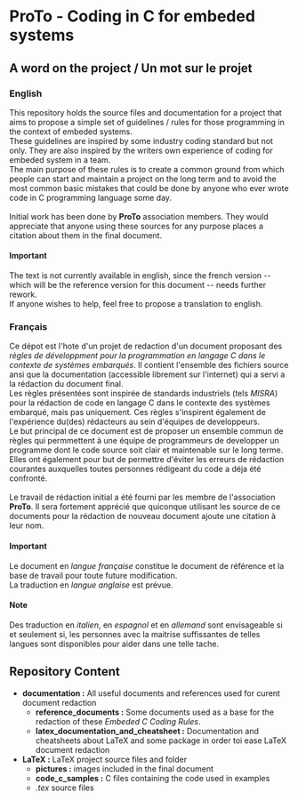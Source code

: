 **ProTo** - Coding in C for embeded systems
===========================================

A word on the project / Un mot sur le projet
--------------------------------------------

### English ###

This repository holds the source files and documentation for a project that
aims to propose a simple set of guidelines / rules for those programming in the
context of embeded systems. <br>
These guidelines are inspired by some industry coding standard but not only.
They are also inspired by the writers own experience of coding for embeded
system in a team. <br>
The main purpose of these rules is to create a common ground from which
people can start and maintain a project on the long term and to avoid the most
common basic mistakes that could be done by anyone who ever wrote code in C
programming language some day. <br>
<br>
Initial work has been done by **ProTo** association members. They would
appreciate that anyone using these sources for any purpose places a citation
about them in the final document.

#### Important ####
The text is not currently available in english, since the french version --
which will be the reference version for this document -- needs further rework.
<br>
If anyone wishes to help, feel free to propose a translation to english.

### Français ###

Ce dépot est l'hote d'un projet de redaction d'un document proposant des
_règles de développment pour la programmation en langage C dans le contexte de
systèmes embarqués_. Il contient l'ensemble des fichiers source ansi que la
documentation (accessible librement sur l'internet) qui a servi a la rédaction
du document final. <br>
Les règles présentées sont inspirée de standards industriels (tels _MISRA_)
pour la rédaction de code en langage C dans le contexte des systèmes embarqué,
mais pas uniquement. Ces règles s'inspirent également de l'expérience du(des)
rédacteurs au sein d'équipes de developpeurs. <br>
Le but principal de ce document est de proposer un ensemble commun de règles
qui permmettent à une équipe de programmeurs de developper un programme dont
le code source soit clair et maintenable sur le long terme. Elles ont également
pour but de permettre d'éviter les erreurs de rédaction courantes auxquelles
toutes personnes rédigeant du code a déja été confronté. <br>
<br>
Le travail de rédaction initial a été fourni par les membre de l'association
**ProTo**. Il sera fortement apprécié que quiconque utilisant les source de
ce documents pour la rédaction de nouveau document ajoute une citation à
leur nom.

#### Important ####

Le document en _langue française_ constitue le document de référence et la base
de travail pour toute future modification. <br>
La traduction en _langue anglaise_ est prévue. <br>

#### Note ####

Des traduction en _italien_, en _espagnol_ et en _allemand_ sont envisageable
si et seulement si, les personnes avec la maitrise suffissantes de telles
langues sont disponibles pour aider dans une telle tache.


Repository Content
------------------

* **documentation :** All useful documents and references used for curent
    document redaction
  - **reference_documents :** Some documents used as a base for the redaction of
    these _Embeded C Coding Rules_.
  - **latex_documentation_and_cheatsheet :** Documentation and cheatsheets about
    LaTeX and some package in order toi ease LaTeX document redaction
* **LaTeX :** LaTeX project source files and folder
  - **pictures :** images included in the final document
  - **code_c_samples :** C files containing the code used in examples
  - _.tex_ source files
